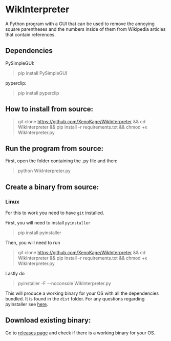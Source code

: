 # WikInterpreter
A Python program with a GUI that can be used to remove the annoying square parentheses and the numbers inside of them from Wikipedia articles that contain references.

## Dependencies

PySimpleGUI:

> pip install PySimpleGUI

pyperclip:

> pip install pyperclip


## How to install from source:
> git clone https://github.com/XenoKage/WikInterpreter && cd WikInterpreter && pip install -r requirements.txt && chmod +x WikInterpreter.py

## Run the program from source:

First, open the folder containing the .py file and then:
>python WikInterpreter.py


## Create a binary from source:
### Linux
For this to work you need to have `git` installed.

First, you will need to install `pyinstaller`
> pip install pyinstaller

Then, you will need to run

> git clone https://github.com/XenoKage/WikInterpreter && cd WikInterpreter && pip install -r requirements.txt && chmod +x WikInterpreter.py

Lastly do

> pyinstaller -F --noconsole WikInterpreter.py

This will produce a working binary for your OS with all the dependencies bundled. It is found in the `dist` folder. For any questions regarding pyinstaller see [here](https://github.com/pyinstaller/pyinstaller "Pyinstaller Github").

## Download existing binary:
Go to [releases page](https://github.com/XenoKage/WikInterpreter/releases) and check if there is a working binary for your OS.

